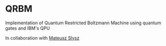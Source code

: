 # QRBM
Implementation of Quantum Restricted Boltzmann Machine using quantum gates and IBM's QPU

In collaboration with [Mateusz Slysz](https://github.com/Matek1731)
